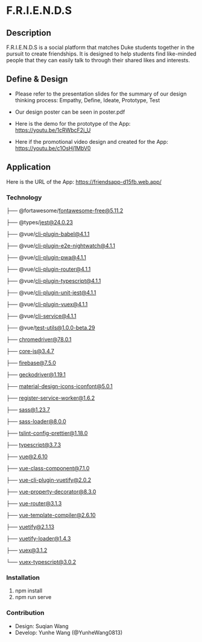 # F.R.I.E.N.D.S

## Description
F.R.I.E.N.D.S is a social platform that matches Duke students together in the pursuit to create friendships. It is designed to help students find like-minded people that they can easily talk to through their shared likes and interests.

## Define & Design
* Please refer to the presentation slides for the summary of our design thinking process: Empathy, Define, Ideate, Prototype, Test

* Our design poster can be seen in poster.pdf

* Here is the demo for the prototype of the App: https://youtu.be/1cRWbcF2j_U

* Here if the promotional video design and created for the App: https://youtu.be/c1OsHj1MbV0

## Application
Here is the URL of the App: https://friendsapp-d15fb.web.app/

### Technology
├── @fortawesome/fontawesome-free@5.11.2

├── @types/jest@24.0.23

├── @vue/cli-plugin-babel@4.1.1

├── @vue/cli-plugin-e2e-nightwatch@4.1.1

├── @vue/cli-plugin-pwa@4.1.1

├── @vue/cli-plugin-router@4.1.1

├── @vue/cli-plugin-typescript@4.1.1

├── @vue/cli-plugin-unit-jest@4.1.1

├── @vue/cli-plugin-vuex@4.1.1

├── @vue/cli-service@4.1.1

├── @vue/test-utils@1.0.0-beta.29

├── chromedriver@78.0.1

├── core-js@3.4.7

├── firebase@7.5.0

├── geckodriver@1.19.1

├── material-design-icons-iconfont@5.0.1

├── register-service-worker@1.6.2

├── sass@1.23.7

├── sass-loader@8.0.0

├── tslint-config-prettier@1.18.0

├── typescript@3.7.3

├── vue@2.6.10

├── vue-class-component@7.1.0

├── vue-cli-plugin-vuetify@2.0.2

├── vue-property-decorator@8.3.0

├── vue-router@3.1.3

├── vue-template-compiler@2.6.10

├── vuetify@2.1.13

├── vuetify-loader@1.4.3

├── vuex@3.1.2

└── vuex-typescript@3.0.2

### Installation
1. npm install
2. npm run serve

### Contribution
* Design: Suqian Wang
* Develop: Yunhe Wang (@YunheWang0813)
